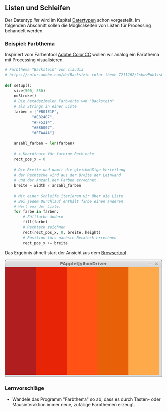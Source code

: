 ## Listen und Schleifen

Der Datentyp *list* wird im Kapitel [Datentypen](../Programmiergrundlagen/2-datentypen.html) schon vorgestellt. Im folgenden Abschnitt sollen die Möglichkeiten von Listen für Processing behandelt werden.

### Beispiel: Farbthema

Inspiriert vom Farbentool [Adobe Color CC](https://color.adobe.com/de/create/color-wheel/) wollen wir analog ein Farbthema mit Processing visualisieren.


```python
# Farbthema "Backstein" von claudia
# https://color.adobe.com/de/Backstein-color-theme-7211262/?showPublished=true

def setup():
    size(500, 350)
    noStroke()
    # Die hexadezimalen Farbwerte von "Backstein"
    # als Strings in einer Liste
    farben = ["#B01E1F", 
            "#E82407", 
            "#FF5214", 
            "#E86007", 
            "#FFAA4A"]
    
    anzahl_farben = len(farben)
    
    # x-Koordinate für farbige Rechtecke
    rect_pos_x = 0
    
    # Die Breite und damit die gleichmäßige Verteilung
    # der Rechtecke wird aus der Breite der Leinwand
    # und der Anzahl der Farben errechnet.
    breite = width / anzahl_farben
    
    # Mit einer Schleife iterieren wir über die Liste.
    # Bei jedem Durchlauf enthält farbe einen anderen
    # Wert aus der Liste.
    for farbe in farben:
        # Füllfarbe ändern
        fill(farbe)
        # Rechteck zeichnen
        rect(rect_pos_x, 0, breite, height)
        # Position fürs nächste Rechteck errechnen
        rect_pos_x += breite
```

Das Ergebnis ähnelt start der Ansicht aus dem [Browsertool](https://color.adobe.com/de/Backstein-color-theme-7211262/?showPublished=true)
.

![Farbthema "Backstein"](../images/backstein.png)

### Lernvorschläge

* Wandele das Programm "Farbthema" so ab, dass es durch Tasten- oder Mausinteraktion immer neue, zufällige Farbthemen erzeugt.

